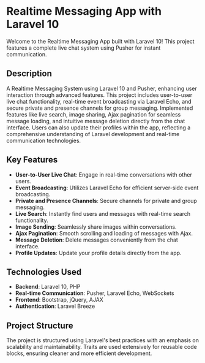 # Realtime Messaging App with Laravel 10

Welcome to the Realtime Messaging App built with Laravel 10! This project features a complete live chat system using Pusher for instant communication.

## Description
A Realtime Messaging System using Laravel 10 and Pusher, enhancing user interaction through advanced features. This project includes user-to-user live chat functionality, real-time event broadcasting via Laravel Echo, and secure private and presence channels for group messaging. Implemented features like live search, image sharing, Ajax pagination for seamless message loading, and intuitive message deletion directly from the chat interface. Users can also update their profiles within the app, reflecting a comprehensive understanding of Laravel development and real-time communication technologies.


## Key Features

- **User-to-User Live Chat**: Engage in real-time conversations with other users.
- **Event Broadcasting**: Utilizes Laravel Echo for efficient server-side event broadcasting.
- **Private and Presence Channels**: Secure channels for private and group messaging.
- **Live Search**: Instantly find users and messages with real-time search functionality.
- **Image Sending**: Seamlessly share images within conversations.
- **Ajax Pagination**: Smooth scrolling and loading of messages with Ajax.
- **Message Deletion**: Delete messages conveniently from the chat interface.
- **Profile Updates**: Update your profile details directly from the app.

## Technologies Used

- **Backend**: Laravel 10, PHP
- **Real-time Communication**: Pusher, Laravel Echo, WebSockets
- **Frontend**: Bootstrap, jQuery, AJAX
- **Authentication**: Laravel Breeze

## Project Structure

The project is structured using Laravel's best practices with an emphasis on scalability and maintainability. Traits are used extensively for reusable code blocks, ensuring cleaner and more efficient development.
